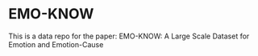 # EMO-KNOW

This is a data repo for the paper: EMO-KNOW: A Large Scale Dataset for Emotion and Emotion-Cause

